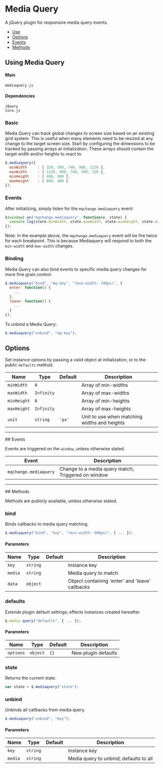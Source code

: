 # Media Query

A jQuery plugin for responsive media query events.

<!-- HEADER END -->

<!-- NAV START -->

* [Use](#use)
* [Options](#options)
* [Events](#events)
* [Methods](#methods)

<!-- NAV END -->

<!-- DEMO BUTTON -->

<a name="use"></a>

## Using Media Query


#### Main

```markup
mediaquery.js
```


#### Dependencies

```markup
jQuery
core.js
```

### Basic

Media Query can track global changes to screen size based on an existing grid system. This is useful when many elements need to be resized at any change to the target screen size. Start by configuring the dimensions to be tracked by passing arrays at initialization. These arrays should contain the target width and/or heights to react to:

```javascript
$.mediaquery({
  minWidth     : [ 320, 500, 740, 980, 1220 ],
  maxWidth     : [ 1220, 980, 740, 500, 320 ],
  minHeight    : [ 400, 800 ],
  maxHeight    : [ 800, 400 ]
});
```

### Events

After initializing, simply listen for the `mqchange.mediaquery` event:

```javascript
$(window).on("mqchange.mediaquery", function(e, state) {
  console.log(state.minWidth, state.maxWidth, state.minHeight, state.maxHeight);
});
```

Note: In the example above, the `mqchange.mediaquery` event will be fire twice for each breakpoint. This is because Mediaquery will respond to both the `min-width` and `max-width` changes.

### Binding

Media Query can also bind events to specific media query changes for more fine grain control:

```javascript
$.mediaquery("bind", "mq-key", "(min-width: 740px)", {
  enter: function() {
    ...
  },
  leave: function() {
    ...
  }
});
```

To unbind a Media Query:

```javascript
$.mediaquery("unbind", "mq-key");
```



<a name="options"></a>
## Options

Set instance options by passing a valid object at initialization, or to the public `defaults` method.

| Name | Type | Default | Description |
| --- | --- | --- | --- |
| `minWidth` | ` 0 ` | &nbsp; | Array of min-widths |
| `maxWidth` | ` Infinity ` | &nbsp; | Array of max-widths |
| `minHeight` | ` 0 ` | &nbsp; | Array of min-heights |
| `maxHeight` | ` Infinity ` | &nbsp; | Array of max-heights |
| `unit` | `string` | `'px'` | Unit to use when matching widths and heights |

<hr>
<a name="events"></a>
## Events

Events are triggered on the `window`, unless otherwise stated.

| Event | Description |
| --- | --- |
| `mqchange.mediaquery` | Change to a media query match; Triggered on window |

<hr>
<a name="methods"></a>
## Methods

Methods are publicly available, unless otherwise stated.

### bind

Binds callbacks to media query matching.

```javascript
$.mediaquery("bind", "key", "(min-width: 500px)", { ... });
```

#### Parameters

| Name | Type | Default | Description |
| --- | --- | --- | --- |
| `key` | `string` | &nbsp; | Instance key |
| `media` | `string` | &nbsp; | Media query to match |
| `data` | `object` | &nbsp; | Object containing 'enter' and 'leave' callbacks |

### defaults

Extends plugin default settings; effects instances created hereafter.

```javascript
$.media query("defaults", { ... });
```

#### Parameters

| Name | Type | Default | Description |
| --- | --- | --- | --- |
| `options` | `object` | `{}` | New plugin defaults |

### state

Returns the current state.

```javascript
var state = $.mediaquery("state");
```

### unbind

Unbinds all callbacks from media query.

```javascript
$.mediaquery("unbind", "key");
```

#### Parameters

| Name | Type | Default | Description |
| --- | --- | --- | --- |
| `key` | `string` | &nbsp; | Instance key |
| `media` | `string` | &nbsp; | Media query to unbind; defaults to all |

